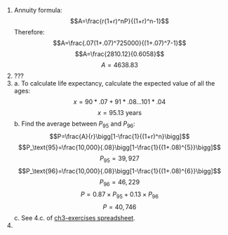 1. Annuity formula: $$A=\frac{r(1+r)^nP}{(1+r)^n-1}$$
	Therefore:
	$$A=\frac{.07(1+.07)^725000}{(1+.07)^7-1}$$
	$$A=\frac{2810.12}{0.6058}$$
	$$A=4638.83$$
2. ???
3. a. To calculate life expectancy, calculate the expected value of all the ages:
	$$x=90*.07+91*.08...101*.04$$
	$$x=95.13\text{ years}$$
	b. Find the average between $P_\text{95}$ and $P_\text{96}$: $$P=\frac{A}{r}\bigg[1-\frac{1}{(1+r)^n}\bigg]$$
		$$P_\text{95}=\frac{10,000}{.08}\bigg[1-\frac{1}{(1+.08)^{5}}\bigg]$$
		$$P_\text{95}=39,927$$
		$$P_\text{96}=\frac{10,000}{.08}\bigg[1-\frac{1}{(1+.08)^{6}}\bigg]$$
		$$P_\text{96}=46,229$$
		$$P=0.87 \times P_\text{95} + 0.13 \times P_\text{96}$$
		$$P=40,746$$
	c. See 4.c. of [ch3-exercises spreadsheet](https://docs.google.com/spreadsheets/d/1PtCIQSuTvcW2Zm9iWtwRv54Q8oXtvajIXqiunmEC6kA/edit?folder=0B2ib3M3otvbDZDhjUU1LZU1WUUU#gid=0).
4. 
<!--stackedit_data:
eyJoaXN0b3J5IjpbMTE0OTQwNjkwLC00OTk1ODE4NDksMTI5Mj
g4NTExMSwxODY0Nzk5OTYwLDM2MTY4OTY4NiwtMjI5OTUyNzM1
LDEwMjU1NzI4OTgsMTIwNzIzMTc0OV19
-->